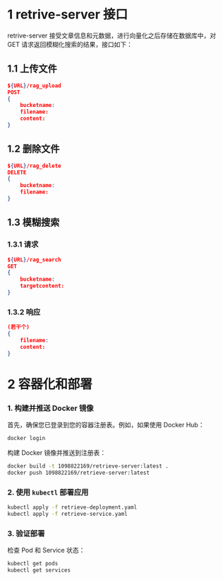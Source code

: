 # 1 retrive-server 接口
retrive-server 接受文章信息和元数据，进行向量化之后存储在数据库中，对 GET 请求返回模糊化搜索的结果，接口如下：

## 1.1 上传文件
```json
${URL}/rag_upload
POST
{
    bucketname:
    filename:
    content:
}
```

## 1.2 删除文件
```json
${URL}/rag_delete
DELETE
{
    bucketname:
    filename:
}
```

## 1.3 模糊搜索
### 1.3.1 请求
```json
${URL}/rag_search
GET
{
    bucketname:
    targetcontent:
}
```

### 1.3.2 响应
```json
(若干个)
{
    filename:
    content:
}
```

# 2 容器化和部署

### 1. 构建并推送 Docker 镜像

首先，确保您已登录到您的容器注册表。例如，如果使用 Docker Hub：

```sh
docker login
```

构建 Docker 镜像并推送到注册表：

```sh
docker build -t 1098822169/retrieve-server:latest .
docker push 1098822169/retrieve-server:latest
```


### 2. 使用 `kubectl` 部署应用

```sh
kubectl apply -f retrieve-deployment.yaml
kubectl apply -f retrieve-service.yaml
```

### 3. 验证部署

检查 Pod 和 Service 状态：

```sh
kubectl get pods
kubectl get services
```

